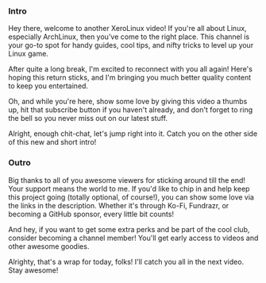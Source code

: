 ### Intro

Hey there, welcome to another XeroLinux video! If you're all about Linux, especially ArchLinux, then you've come to the right place. This channel is your go-to spot for handy guides, cool tips, and nifty tricks to level up your Linux game.

After quite a long break, I'm excited to reconnect with you all again! Here's hoping this return sticks, and I'm bringing you much better quality content to keep you entertained.

Oh, and while you're here, show some love by giving this video a thumbs up, hit that subscribe button if you haven't already, and don't forget to ring the bell so you never miss out on our latest stuff.

Alright, enough chit-chat, let's jump right into it. Catch you on the other side of this new and short intro!

### Outro

Big thanks to all of you awesome viewers for sticking around till the end! Your support means the world to me. If you'd like to chip in and help keep this project going (totally optional, of course!), you can show some love via the links in the description. Whether it's through Ko-Fi, Fundrazr, or becoming a GitHub sponsor, every little bit counts!

And hey, if you want to get some extra perks and be part of the cool club, consider becoming a channel member! You'll get early access to videos and other awesome goodies.

Alrighty, that's a wrap for today, folks! I'll catch you all in the next video. Stay awesome!


